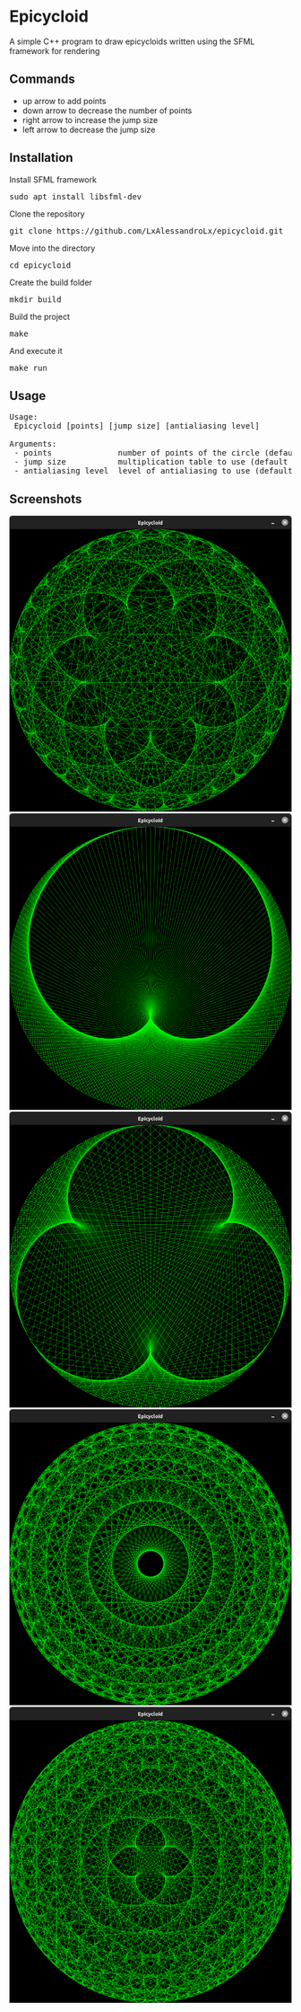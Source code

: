 # Epicycloid
A simple C++ program to draw epicycloids written using the SFML framework for rendering

## Commands
- up arrow to add points
- down arrow to decrease the number of points
- right arrow to increase the jump size
- left arrow to decrease the jump size

## Installation
Install SFML framework
<pre>
sudo apt install libsfml-dev
</pre>
Clone the repository
<pre>
git clone https://github.com/LxAlessandroLx/epicycloid.git
</pre>
Move into the directory
<pre>
cd epicycloid
</pre>
Create the build folder
<pre>
mkdir build
</pre>
Build the project
<pre>
make
</pre>
And execute it
<pre>
make run
</pre>

## Usage
<pre>
Usage: 
 Epicycloid [points] [jump size] [antialiasing level]

Arguments:
 - points              number of points of the circle (default = 300)
 - jump size           multiplication table to use (default = 2)
 - antialiasing level  level of antialiasing to use (default = 0)
</pre>

## Screenshots
![Screenshot 1](/screenshots/screenshot1.png)
![Screenshot 2](/screenshots/screenshot2.png)
![Screenshot 3](/screenshots/screenshot3.png)
![Screenshot 4](/screenshots/screenshot4.png)
![Screenshot 5](/screenshots/screenshot5.png)
